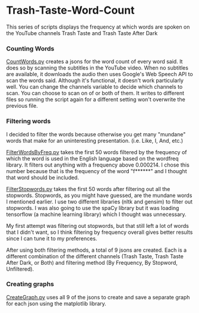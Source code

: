 # Trash-Taste-Word-Count

This series of scripts displays the frequency at which words are spoken on the YouTube channels Trash Taste and Trash Taste After Dark

### Counting Words
[CountWords.py](CountWords.py) creates a jsons for the word count of every word said. It does so by scanning the subtitles in the YouTube video.
When no subtitles are available, it downloads the audio then uses Google's Web Speech API to scan the words said.
Although it's functional, it doesn't work particularly well.
You can change the channels variable to decide which channels to scan. You can choose to scan on of or both of them.
It writes to different files so running the script again for a different setting won't overwrite the previous file.

### Filtering words
I decided to filter the words because otherwise you get many "mundane" words that make for an uninteresting presentation.
(i.e. Like, I, And, etc.)

[FilterWordsByFreq.py](FilterWordsByFreq.py) takes the first 50 words filtered by the frequency of which the word is used in the English language based on the wordfreq library.
It filters out anything with a frequency above 0.000214. I chose this number because that is the frequency of the word "f\*\*\*\*\*\*" and I thought that word should be included. 

[FilterStopwords.py](FilterStopwords.py) takes the first 50 words after filtering out all the stopwords.
Stopwords, as you might have guessed, are the mundane words I mentioned earlier.
I use two different libraries (nltk and gensim) to filter out stopwords.
I was also going to use the spaCy library but it was loading tensorflow (a machine learning library) which I thought was unnecessary.

My first attempt was filtering out stopwords, but that still left a lot of words that I didn't want, so I think filtering by frequency overall gives better results since I can tune it to my preferences.

After using both filtering methods, a total of 9 jsons are created.
Each is a different combination of the different channels (Trash Taste, Trash Taste After Dark, or Both) and filtering method (By Frequency, By Stopword, Unfiltered).

### Creating graphs
[CreateGraph.py](CreateGraph.py) uses all 9 of the jsons to create and save a separate graph for each json using the matplotlib library.
